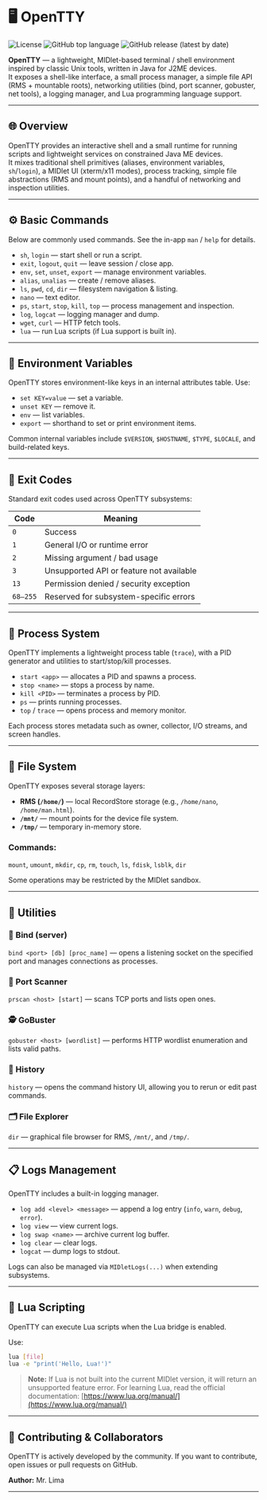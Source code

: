# 🖥️ OpenTTY

![License](https://img.shields.io/badge/License-MIT-blue.svg) ![GitHub top language](https://img.shields.io/github/languages/top/mrlima4095/OpenTTY-J2ME) ![GitHub release (latest by date)](https://img.shields.io/github/v/release/mrlima4095/OpenTTY-J2ME)


**OpenTTY** — a lightweight, MIDlet-based terminal / shell environment inspired by classic Unix tools, written in Java for J2ME devices.  
It exposes a shell-like interface, a small process manager, a simple file API (RMS + mountable roots), networking utilities (bind, port scanner, gobuster, net tools), a logging manager, and Lua programming language support.

---

## 🌐 Overview
OpenTTY provides an interactive shell and a small runtime for running scripts and lightweight services on constrained Java ME devices.  
It mixes traditional shell primitives (aliases, environment variables, `sh`/`login`), a MIDlet UI (xterm/x11 modes), process tracking, simple file abstractions (RMS and mount points), and a handful of networking and inspection utilities.

---

## ⚙️ Basic Commands
Below are commonly used commands. See the in-app `man` / `help` for details.

- `sh`, `login` — start shell or run a script.  
- `exit`, `logout`, `quit` — leave session / close app.  
- `env`, `set`, `unset`, `export` — manage environment variables.  
- `alias`, `unalias` — create / remove aliases.  
- `ls`, `pwd`, `cd`, `dir` — filesystem navigation & listing.  
- `nano` — text editor.  
- `ps`, `start`, `stop`, `kill`, `top` — process management and inspection.  
- `log`, `logcat` — logging manager and dump.  
- `wget`, `curl` — HTTP fetch tools.  
- `lua` — run Lua scripts (if Lua support is built in).

---

## 🌱 Environment Variables
OpenTTY stores environment-like keys in an internal attributes table. Use:

- `set KEY=value` — set a variable.  
- `unset KEY` — remove it.  
- `env` — list variables.  
- `export` — shorthand to set or print environment items.  

Common internal variables include `$VERSION`, `$HOSTNAME`, `$TYPE`, `$LOCALE`, and build-related keys.

---

## 🧩 Exit Codes
Standard exit codes used across OpenTTY subsystems:

| Code | Meaning |
|------|----------|
| `0` | Success |
| `1` | General I/O or runtime error |
| `2` | Missing argument / bad usage |
| `3` | Unsupported API or feature not available |
| `13` | Permission denied / security exception |
| `68–255` | Reserved for subsystem-specific errors |

---

## 🧠 Process System
OpenTTY implements a lightweight process table (`trace`), with a PID generator and utilities to start/stop/kill processes.

- `start <app>` — allocates a PID and spawns a process.  
- `stop <name>` — stops a process by name.  
- `kill <PID>` — terminates a process by PID.  
- `ps` — prints running processes.  
- `top` / `trace` — opens process and memory monitor.

Each process stores metadata such as owner, collector, I/O streams, and screen handles.

---

## 📂 File System
OpenTTY exposes several storage layers:

- **RMS (`/home/`)** — local RecordStore storage (e.g., `/home/nano`, `/home/man.html`).  
- **`/mnt/`** — mount points for the device file system.  
- **`/tmp/`** — temporary in-memory store.  

### Commands:
`mount`, `umount`, `mkdir`, `cp`, `rm`, `touch`, `ls`, `fdisk`, `lsblk`, `dir`

Some operations may be restricted by the MIDlet sandbox.

---

## 🧰 Utilities

### 🔗 Bind (server)
`bind <port> [db] [proc_name]` — opens a listening socket on the specified port and manages connections as processes.

### 🚪 Port Scanner
`prscan <host> [start]` — scans TCP ports and lists open ones.

### 🕵️ GoBuster
`gobuster <host> [wordlist]` — performs HTTP wordlist enumeration and lists valid paths.

### 📜 History
`history` — opens the command history UI, allowing you to rerun or edit past commands.

### 🗂️ File Explorer
`dir` — graphical file browser for RMS, `/mnt/`, and `/tmp/`.

---

## 📋 Logs Management
OpenTTY includes a built-in logging manager.

- `log add <level> <message>` — append a log entry (`info`, `warn`, `debug`, `error`).  
- `log view` — view current logs.  
- `log swap <name>` — archive current log buffer.  
- `log clear` — clear logs.  
- `logcat` — dump logs to stdout.

Logs can also be managed via `MIDletLogs(...)` when extending subsystems.

---

## 🐍 Lua Scripting
OpenTTY can execute Lua scripts when the Lua bridge is enabled.

Use:
```sh
lua [file]
lua -e "print('Hello, Lua!')"
````

> **Note:**
> If Lua is not built into the current MIDlet version, it will return an unsupported feature error.
> For learning Lua, read the official documentation: [https://www.lua.org/manual/](https://www.lua.org/manual/)

---

## 🤝 Contributing & Collaborators
OpenTTY is actively developed by the community.
If you want to contribute, open issues or pull requests on GitHub.

**Author:** Mr. Lima

---
